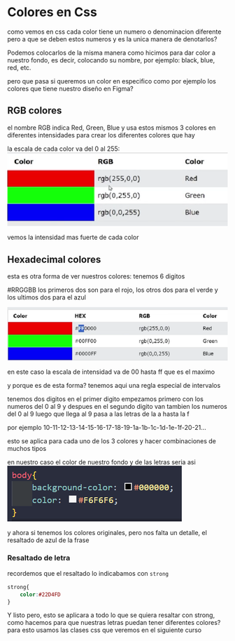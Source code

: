 # Colores en Css
como vemos en css cada color tiene un numero o denominacion diferente pero
a que se deben estos numeros y es la unica manera de denotarlos? 

Podemos colocarlos de la misma manera como hicimos para dar color a nuestro fondo, es decir, colocando su nombre, por ejemplo: black, blue, red, etc. 

pero que pasa si queremos un color en especifico como por ejemplo los colores que 
tiene nuestro diseño en Figma? 

## RGB colores
el nombre RGB indica Red, Green, Blue
y usa estos mismos 3 colores en diferentes intensidades para crear los diferentes 
colores que hay 

la escala de cada color va del 0 al 255:
![rgb colores](imagergb.png)

vemos la intensidad mas fuerte de cada color

## Hexadecimal colores
esta es otra forma de ver nuestros colores: 
tenemos 6 digitos

#RRGGBB 
los primeros dos son para el rojo, los otros dos para el verde y los ultimos dos para el azul 


![hexcolores](imagehexcolores.png)

en este caso la escala de intensidad va de 00 hasta ff que es el maximo

y porque es de esta forma? 
tenemos aqui una regla especial de intervalos 

tenemos dos digitos
en el primer digito empezamos primero con los numeros del 0 al 9 y despues en el segundo digito van tambien los numeros del 0 al 9 luego que llega al 9 pasa a las letras de la a hasta la f 

por ejemplo 
10-11-12-13-14-15-16-17-18-19-1a-1b-1c-1d-1e-1f-20-21... 

esto se aplica para cada uno de los 3 colores y hacer combinaciones de muchos tipos 

en nuestro caso el color de nuestro fondo y de las letras seria asi 
![coloreshex](imagefigmahex.png)

y ahora si tenemos los colores originales, pero nos falta un detalle, el resaltado de azul de la frase 

### Resaltado de letra
recordemos que el resaltado lo indicabamos con `strong` 
```css
strong{
    color:#22D4FD
}
```
Y listo pero, esto se aplicara a todo lo que se quiera resaltar con strong, como hacemos para que nuestras letras puedan tener diferentes colores? 
para esto usamos las clases css que veremos en el siguiente curso

